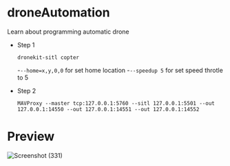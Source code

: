 # droneAutomation
Learn about programming automatic drone 

- Step 1

  ```
  dronekit-sitl copter
  ```
  
  -`--home=x,y,0,0` for set home location
  -`--speedup 5` for set speed throtle to 5
  

- Step 2

  ```
  MAVProxy --master tcp:127.0.0.1:5760 --sitl 127.0.0.1:5501 --out 127.0.0.1:14550 --out 127.0.0.1:14551 --out 127.0.0.1:14552
  ```
  
# Preview

![Screenshot (331)](https://user-images.githubusercontent.com/99522867/157839813-b3aafee6-134a-4289-8f95-f01d42cf4c26.png)

